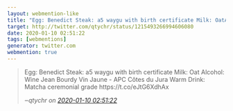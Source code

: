 ```yaml
---
layout: webmention-like
title: "Egg: Benedict Steak: a5 waygu with birth certificate Milk: OatAlcohol: Wine Jean Bourdy Vin Jaune - APC Côtes du JuraWarm Drink: Matcha ceremonial grade https://t.co/eJtG6XdhAx"
target: http://twitter.com/qtychr/status/1215493266994606080
date: 2020-01-10 02:51:22
tags: [webmentions]
generator: twitter.com
webmention: true
---
```




<blockquote class="external-citation">
  <p>
    Egg: Benedict 
Steak: a5 waygu with birth certificate 
Milk: Oat
Alcohol: Wine Jean Bourdy Vin Jaune - APC Côtes du Jura
Warm Drink: Matcha ceremonial grade https://t.co/eJtG6XdhAx
  </p>
  <cite>‒<span class="p-author p-name">qtychr</span>
    on
    <a href="http://twitter.com/qtychr/status/1215493266994606080" rel="external nofollow" target="_blank">2020-01-10 02:51:22</a>
  </cite>
</blockquote>



